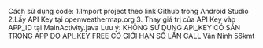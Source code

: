 Cách sử dụng code:
1.Import project theo link Github trong Android Studio
2.Lấy API Key tại openweathermap.org
3. Thay giá trị của API Key vào APP_ID tại MainActivity.java
Lưu ý: KHÔNG SỬ DỤNG API_KEY CÓ SẴN TRONG APP DO API_KEY FREE CÓ GIỚI HẠN SỐ LẦN CALL
Văn Ninh 56kmt
